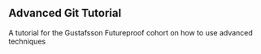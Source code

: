 ## Advanced Git Tutorial

A tutorial for the Gustafsson Futureproof cohort on how to use advanced techniques
